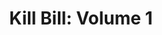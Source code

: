 ---
layout: post
title: "Kill Bill: Volume 1" 
director: Quentin Tarantino
year: 2003
cover: https://images.mubicdn.net/images/film/1656/cache-47686-1553779385/image-w1280.jpg
imdb250: true
---
